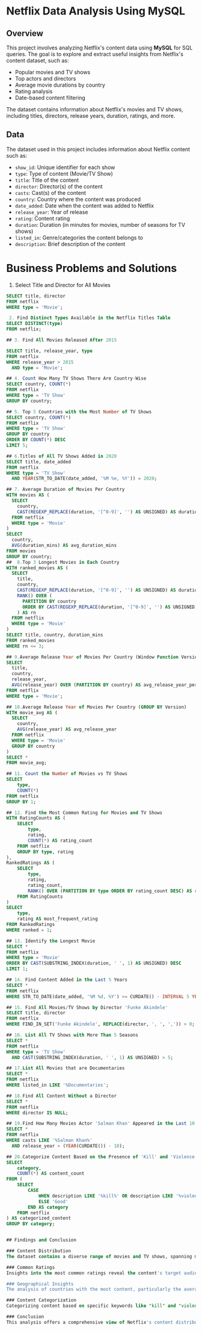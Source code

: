 # Netflix Data Analysis Using MySQL

## Overview
This project involves analyzing Netflix's content data using **MySQL** for SQL queries. The goal is to explore and extract useful insights from Netflix's content dataset, such as:
- Popular movies and TV shows
- Top actors and directors
- Average movie durations by country
- Rating analysis
- Date-based content filtering

The dataset contains information about Netflix's movies and TV shows, including titles, directors, release years, duration, ratings, and more.


## Data

The dataset used in this project includes information about Netflix content such as:
- `show_id`: Unique identifier for each show
- `type`: Type of content (Movie/TV Show)
- `title`: Title of the content
- `director`: Director(s) of the content
- `casts`: Cast(s) of the content
- `country`: Country where the content was produced
- `date_added`: Date when the content was added to Netflix
- `release_year`: Year of release
- `rating`: Content rating
- `duration`: Duration (in minutes for movies, number of seasons for TV shows)
- `listed_in`: Genre/categories the content belongs to
- `description`: Brief description of the content

# Business Problems and Solutions
1. Select Title and Director for All Movies

```sql
SELECT title, director 
FROM netflix
WHERE type = 'Movie';

 2. Find Distinct Types Available in the Netflix Titles Table
SELECT DISTINCT(type) 
FROM netflix;

## 3. Find All Movies Released After 2015

SELECT title, release_year, type
FROM netflix
WHERE release_year > 2015
  AND type = 'Movie';

## 4. Count How Many TV Shows There Are Country-Wise
SELECT country, COUNT(*)
FROM netflix
WHERE type = 'TV Show'
GROUP BY country;

## 5. Top 5 Countries with the Most Number of TV Shows
SELECT country, COUNT(*)
FROM netflix
WHERE type = 'TV Show'
GROUP BY country
ORDER BY COUNT(*) DESC
LIMIT 5;

## 6.Titles of All TV Shows Added in 2020
SELECT title, date_added
FROM netflix
WHERE type = 'TV Show'
  AND YEAR(STR_TO_DATE(date_added, '%M %e, %Y')) = 2020;

## 7. Average Duration of Movies Per Country
WITH movies AS (
  SELECT
    country,
    CAST(REGEXP_REPLACE(duration, '[^0-9]', '') AS UNSIGNED) AS duration_mins
  FROM netflix
  WHERE type = 'Movie'
)
SELECT
  country,
  AVG(duration_mins) AS avg_duration_mins
FROM movies
GROUP BY country;
##  8.Top 3 Longest Movies in Each Country
WITH ranked_movies AS (
  SELECT
    title,
    country,
    CAST(REGEXP_REPLACE(duration, '[^0-9]', '') AS UNSIGNED) AS duration_mins,
    RANK() OVER (
      PARTITION BY country 
      ORDER BY CAST(REGEXP_REPLACE(duration, '[^0-9]', '') AS UNSIGNED) DESC
    ) AS rn
  FROM netflix
  WHERE type = 'Movie'
)
SELECT title, country, duration_mins
FROM ranked_movies
WHERE rn <= 3;

## 9.Average Release Year of Movies Per Country (Window Function Version)
SELECT
  title,
  country,
  release_year,
  AVG(release_year) OVER (PARTITION BY country) AS avg_release_year_per_country
FROM netflix
WHERE type = 'Movie';

## 10.Average Release Year of Movies Per Country (GROUP BY Version)
WITH movie_avg AS (
  SELECT
    country,
    AVG(release_year) AS avg_release_year
  FROM netflix
  WHERE type = 'Movie'
  GROUP BY country
)
SELECT * 
FROM movie_avg;

## 11. Count the Number of Movies vs TV Shows
SELECT 
    type,
    COUNT(*)
FROM netflix
GROUP BY 1;

## 12. Find the Most Common Rating for Movies and TV Shows
WITH RatingCounts AS (
    SELECT 
        type,
        rating,
        COUNT(*) AS rating_count
    FROM netflix
    GROUP BY type, rating
),
RankedRatings AS (
    SELECT 
        type,
        rating,
        rating_count,
        RANK() OVER (PARTITION BY type ORDER BY rating_count DESC) AS ranked
    FROM RatingCounts
)
SELECT 
    type,
    rating AS most_frequent_rating
FROM RankedRatings
WHERE ranked = 1;

## 13. Identify the Longest Movie
SELECT *
FROM netflix
WHERE type = 'Movie'
ORDER BY CAST(SUBSTRING_INDEX(duration, ' ', 1) AS UNSIGNED) DESC
LIMIT 1;

## 14. Find Content Added in the Last 5 Years
SELECT *
FROM netflix
WHERE STR_TO_DATE(date_added, '%M %d, %Y') >= CURDATE() - INTERVAL 5 YEAR;

## 15. Find All Movies/TV Shows by Director 'Funke Akindele'
SELECT title, director
FROM netflix
WHERE FIND_IN_SET('Funke Akindele', REPLACE(director, ', ', ',')) > 0;

## 16. List All TV Shows with More Than 5 Seasons
SELECT *
FROM netflix
WHERE type = 'TV Show'
  AND CAST(SUBSTRING_INDEX(duration, ' ', 1) AS UNSIGNED) > 5;

## 17.List All Movies that are Documentaries
SELECT * 
FROM netflix
WHERE listed_in LIKE '%Documentaries';

## 18.Find All Content Without a Director
SELECT * 
FROM netflix
WHERE director IS NULL;

## 19.Find How Many Movies Actor 'Salman Khan' Appeared in the Last 10 Years
SELECT * 
FROM netflix
WHERE casts LIKE '%Salman Khan%'
  AND release_year > (YEAR(CURDATE()) - 10);

## 20.Categorize Content Based on the Presence of 'Kill' and 'Violence' Keywords
SELECT 
    category,
    COUNT(*) AS content_count
FROM (
    SELECT 
        CASE 
            WHEN description LIKE '%kill%' OR description LIKE '%violence%' THEN 'Bad'
            ELSE 'Good'
        END AS category
    FROM netflix
) AS categorized_content
GROUP BY category;


## Findings and Conclusion

### Content Distribution
The dataset contains a diverse range of movies and TV shows, spanning multiple genres and ratings. This variety highlights the broad spectrum of content available on Netflix, catering to different audience preferences.

### Common Ratings
Insights into the most common ratings reveal the content's target audience. By identifying the most frequent ratings, we can infer the general maturity level of the content, ranging from family-friendly shows to more mature content.

### Geographical Insights
The analysis of countries with the most content, particularly the average content releases by India, provides regional insights into Netflix's content distribution strategy. This helps understand where Netflix is focusing its content development and how different regions contribute to its catalog.

### Content Categorization
Categorizing content based on specific keywords like "kill" and "violence" aids in understanding the nature of the available content. This classification helps in identifying the thematic trends within Netflix’s library, allowing content creators and marketers to target specific audience interests more effectively.

### Conclusion
This analysis offers a comprehensive view of Netflix's content distribution, rating patterns, and geographical insights. By understanding these trends, Netflix can optimize its content strategy and make data-driven decisions to improve viewer engagement and satisfaction. It also provides a better understanding of regional content preferences, which can inform content creation and localization efforts.

